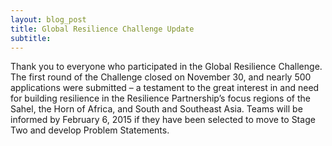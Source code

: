 ```yaml
---
layout: blog_post
title: Global Resilience Challenge Update
subtitle: 
---
```


Thank you to everyone who participated in the Global Resilience Challenge. The first round of the Challenge closed on November 30, and nearly 500 applications were submitted – a testament to the great interest in and need for building resilience in the Resilience Partnership’s focus regions of the Sahel, the Horn of Africa, and South and Southeast Asia. Teams will be informed by February 6, 2015 if they have been selected to move to Stage Two and develop Problem Statements.
